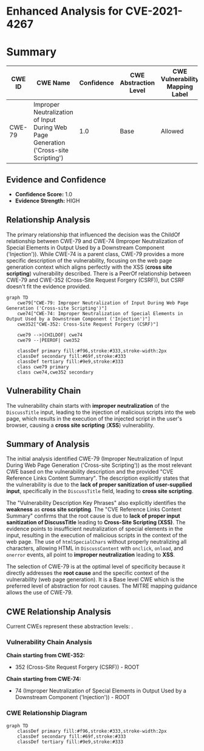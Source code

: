 # Enhanced Analysis for CVE-2021-4267

# Summary
| CWE ID | CWE Name | Confidence | CWE Abstraction Level | CWE Vulnerability Mapping Label | CWE-Vulnerability Mapping Notes |
|---|---|---|---|---|---|
| CWE-79 | Improper Neutralization of Input During Web Page Generation ('Cross-site Scripting') | 1.0 | Base | Allowed | Primary CWE |

## Evidence and Confidence

*   **Confidence Score:** 1.0
*   **Evidence Strength:** HIGH

## Relationship Analysis
The primary relationship that influenced the decision was the ChildOf relationship between CWE-79 and CWE-74 (Improper Neutralization of Special Elements in Output Used by a Downstream Component ('Injection')). While CWE-74 is a parent class, CWE-79 provides a more specific description of the vulnerability, focusing on the web page generation context which aligns perfectly with the XSS (**cross site scripting**) vulnerability described. There is a PeerOf relationship between CWE-79 and CWE-352 (Cross-Site Request Forgery (CSRF)), but CSRF doesn't fit the evidence provided.

```mermaid
graph TD
    cwe79["CWE-79: Improper Neutralization of Input During Web Page Generation ('Cross-site Scripting')"]
    cwe74["CWE-74: Improper Neutralization of Special Elements in Output Used by a Downstream Component ('Injection')"]
    cwe352["CWE-352: Cross-Site Request Forgery (CSRF)"]
    
    cwe79 -->|CHILDOF| cwe74
    cwe79 --|PEEROF| cwe352
    
    classDef primary fill:#f96,stroke:#333,stroke-width:2px
    classDef secondary fill:#69f,stroke:#333
    classDef tertiary fill:#9e9,stroke:#333
    class cwe79 primary
    class cwe74,cwe352 secondary
```

## Vulnerability Chain
The vulnerability chain starts with **improper neutralization** of the `DiscussTitle` input, leading to the injection of malicious scripts into the web page, which results in the execution of the injected script in the user's browser, causing a **cross site scripting** (**XSS**) vulnerability.

## Summary of Analysis
The initial analysis identified CWE-79 (Improper Neutralization of Input During Web Page Generation ('Cross-site Scripting')) as the most relevant CWE based on the vulnerability description and the provided "CVE Reference Links Content Summary". The description explicitly states that the vulnerability is due to the **lack of proper sanitization of user-supplied input**, specifically in the `DiscussTitle` field, leading to **cross site scripting**.

The "Vulnerability Description Key Phrases" also explicitly identifies the **weakness** as **cross site scripting**. The "CVE Reference Links Content Summary" confirms that the root cause is due to **lack of proper input sanitization of DiscussTitle** leading to **Cross-Site Scripting (XSS)**. The evidence points to insufficient neutralization of special elements in the input, resulting in the execution of malicious scripts in the context of the web page. The use of `htmlSpecialChars` without properly neutralizing all characters, allowing HTML in `DiscussContent` with `onclick`, `onload`, and `onerror` events, all point to **improper neutralization** leading to **XSS**.

The selection of CWE-79 is at the optimal level of specificity because it directly addresses the **root cause** and the specific context of the vulnerability (web page generation). It is a Base level CWE which is the preferred level of abstraction for root causes. The MITRE mapping guidance allows the use of CWE-79.


## CWE Relationship Analysis

Current CWEs represent these abstraction levels: .


### Vulnerability Chain Analysis

**Chain starting from CWE-352:**
- 352 (Cross-Site Request Forgery (CSRF)) - ROOT


**Chain starting from CWE-74:**
- 74 (Improper Neutralization of Special Elements in Output Used by a Downstream Component ('Injection')) - ROOT



### CWE Relationship Diagram

```mermaid
graph TD
    classDef primary fill:#f96,stroke:#333,stroke-width:2px
    classDef secondary fill:#69f,stroke:#333
    classDef tertiary fill:#9e9,stroke:#333
```